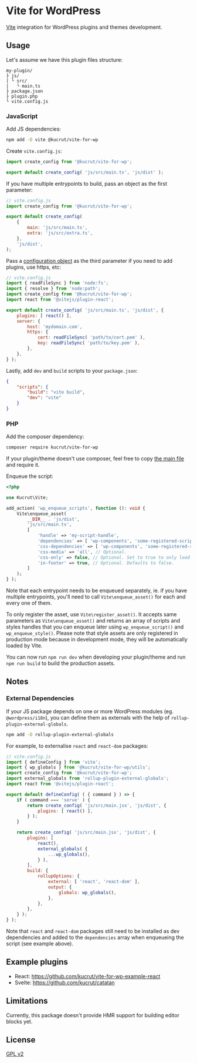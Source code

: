 # Vite for WordPress

[Vite](https://vitejs.dev) integration for WordPress plugins and themes development.

## Usage

Let's assume we have this plugin files structure:

```
my-plugin/
├ js/
| └ src/
|   └ main.ts
├ package.json
├ plugin.php
└ vite.config.js
```

### JavaScript

Add JS dependencies:

```sh
npm add -D vite @kucrut/vite-for-wp
```

Create `vite.config.js`:

```js
import create_config from '@kucrut/vite-for-wp';

export default create_config( 'js/src/main.ts', 'js/dist' );
```

If you have multiple entrypoints to build, pass an object as the first parameter:

```js
// vite.config.js
import create_config from '@kucrut/vite-for-wp';

export default create_config(
	{
		main: 'js/src/main.ts',
		extra: 'js/src/extra.ts',
	},
	'js/dist',
);
```

Pass a [configuration object](https://vitejs.dev/config/) as the third parameter if you need to add plugins, use https, etc:

```js
// vite.config.js
import { readFileSync } from 'node:fs';
import { resolve } from 'node:path';
import create_config from '@kucrut/vite-for-wp';
import react from '@vitejs/plugin-react';

export default create_config( 'js/src/main.ts', 'js/dist', {
	plugins: [ react() ],
	server: {
		host: 'mydomain.com',
		https: {
			cert: readFileSync( 'path/to/cert.pem' ),
			key: readFileSync( 'path/to/key.pem' ),
		},
	},
} );
```

Lastly, add `dev` and `build` scripts to your `package.json`:

```json
{
	"scripts": {
		"build": "vite build",
		"dev": "vite"
	}
}
```

### PHP

Add the composer dependency:

```sh
composer require kucrut/vite-for-wp
```

If your plugin/theme doesn't use composer, feel free to copy [the main file](https://github.com/kucrut/vite-for-wp/blob/main/vite-for-wp.php) and require it.

Enqueue the script:

```php
<?php

use Kucrut\Vite;

add_action( 'wp_enqueue_scripts', function (): void {
	Vite\enqueue_asset(
		__DIR__ . 'js/dist',
		'js/src/main.ts',
		[
			'handle' => 'my-script-handle',
			'dependencies' => [ 'wp-components', 'some-registered-script-handle' ], // Optional script dependencies. Defaults to empty array.
			'css-dependencies' => [ 'wp-components', 'some-registered-style-handle' ], // Optional style dependencies. Defaults to empty array.
			'css-media' => 'all', // Optional.
			'css-only' => false, // Optional. Set to true to only load style assets in production mode.
			'in-footer' => true, // Optional. Defaults to false.
		]
	);
} );
```

Note that each entrypoint needs to be enqueued separately, ie. if you have multiple entrypoints, you'll need to call `Vite\enqueue_asset()` for each and every one of them.

To only register the asset, use `Vite\register_asset()`. It accepts same parameters as `Vite\enqueue_asset()` and returns an array of scripts and styles handles that you can enqueue later using `wp_enqueue_script()` and `wp_enqueue_style()`. Please note that style assets are only registered in production mode because in development mode, they will be automatically loaded by Vite.

You can now run `npm run dev` when developing your plugin/theme and run `npm run build` to build the production assets.

## Notes

### External Dependencies

If your JS package depends on one or more WordPress modules (eg. `@wordpress/i18n`), you can define them as externals with the help of `rollup-plugin-external-globals`.

```sh
npm add -D rollup-plugin-external-globals
```

For example, to externalise `react` and `react-dom` packages:

```js
// vite.config.js
import { defineConfig } from 'vite';
import { wp_globals } from '@kucrut/vite-for-wp/utils';
import create_config from '@kucrut/vite-for-wp';
import external_globals from 'rollup-plugin-external-globals';
import react from '@vitejs/plugin-react';

export default defineConfig( ( { command } ) => {
	if ( command === 'serve' ) {
		return create_config( 'js/src/main.jsx', 'js/dist', {
			plugins: [ react() ],
		} );
	}

	return create_config( 'js/src/main.jsx', 'js/dist', {
		plugins: [
			react(),
			external_globals( {
				...wp_globals(),
			} ),
		],
		build: {
			rollupOptions: {
				external: [ 'react', 'react-dom' ],
				output: {
					globals: wp_globals(),
				},
			},
		},
	} );
} );
```

Note that `react` and `react-dom` packages still need to be installed as dev dependencies and added to the `dependencies` array when enqueueing the script (see example above).

## Example plugins

-   React: https://github.com/kucrut/vite-for-wp-example-react
-   Svelte: https://github.com/kucrut/catatan

## Limitations

Currently, this package doesn't provide HMR support for building editor blocks yet.

## License

[GPL v2](https://www.gnu.org/licenses/old-licenses/gpl-2.0.en.html)
